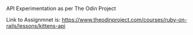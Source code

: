 API Experimentation as per The Odin Project

Link to Assignmnet is:
  https://www.theodinproject.com/courses/ruby-on-rails/lessons/kittens-api
  